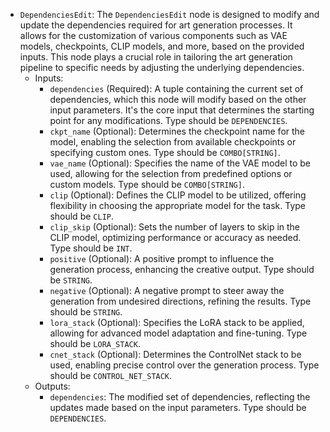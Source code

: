 - `DependenciesEdit`: The `DependenciesEdit` node is designed to modify and update the dependencies required for art generation processes. It allows for the customization of various components such as VAE models, checkpoints, CLIP models, and more, based on the provided inputs. This node plays a crucial role in tailoring the art generation pipeline to specific needs by adjusting the underlying dependencies.
    - Inputs:
        - `dependencies` (Required): A tuple containing the current set of dependencies, which this node will modify based on the other input parameters. It's the core input that determines the starting point for any modifications. Type should be `DEPENDENCIES`.
        - `ckpt_name` (Optional): Determines the checkpoint name for the model, enabling the selection from available checkpoints or specifying custom ones. Type should be `COMBO[STRING]`.
        - `vae_name` (Optional): Specifies the name of the VAE model to be used, allowing for the selection from predefined options or custom models. Type should be `COMBO[STRING]`.
        - `clip` (Optional): Defines the CLIP model to be utilized, offering flexibility in choosing the appropriate model for the task. Type should be `CLIP`.
        - `clip_skip` (Optional): Sets the number of layers to skip in the CLIP model, optimizing performance or accuracy as needed. Type should be `INT`.
        - `positive` (Optional): A positive prompt to influence the generation process, enhancing the creative output. Type should be `STRING`.
        - `negative` (Optional): A negative prompt to steer away the generation from undesired directions, refining the results. Type should be `STRING`.
        - `lora_stack` (Optional): Specifies the LoRA stack to be applied, allowing for advanced model adaptation and fine-tuning. Type should be `LORA_STACK`.
        - `cnet_stack` (Optional): Determines the ControlNet stack to be used, enabling precise control over the generation process. Type should be `CONTROL_NET_STACK`.
    - Outputs:
        - `dependencies`: The modified set of dependencies, reflecting the updates made based on the input parameters. Type should be `DEPENDENCIES`.

